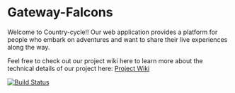 # Gateway-Falcons

Welcome to Country-cycle!! Our web application provides a platform for people who embark on adventures and want to share their live experiences along the way.

Feel free to check out our project wiki here to learn more about the technical details of our project here: [Project Wiki](https://github.com/airavata-courses/Gateway-Falcons/wiki)

[![Build Status](http://149.165.170.222:8080/buildStatus/icon?job=BackEnd_Pipeline)](http://149.165.170.222:8080/job/BackEnd_Pipeline/)
